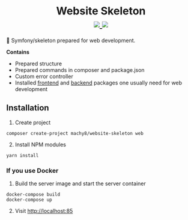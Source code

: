 <h1 align="center">
  Website Skeleton
  <br>
  <a href="https://github.com/Machy8/website-skeleton/blob/master/LICENSE">
    <img src="https://img.shields.io/github/license/Machy8/website-skeleton.svg?style=flat">
  </a>
  <a href="https://packagist.org/packages/machy8/website-skeleton">
    <img src="https://img.shields.io/packagist/dt/Machy8/website-skeleton.svg?style=flat">
  </a>
</h1>
🚀 Symfony/skeleton prepared for web development.


**Contains**
- Prepared structure
- Prepared commands in composer and package.json
- Custom error controller
- Installed [frontend](https://github.com/Machy8/website-skeleton/blob/master/package.json) and [backend](https://github.com/Machy8/website-skeleton/blob/master/composer.json) packages one usually need for web development

## Installation

1. Create project
```
composer create-project machy8/website-skeleton web
```

2. Install NPM modules
```
yarn install
```
### If you use Docker
1. Build the server image and start the server container
```
docker-compose build
docker-compose up
```

2. Visit [http://localhost:85](http://localhost:85)
